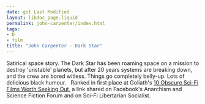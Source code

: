 ```yaml
---
date: git Last Modified
layout: libdoc_page.liquid
permalink: john-carpenter/index.html
tags:
- D
- film
title: "John Carpenter - Dark Star"
---
```


Satirical space story. The Dark Star has been roaming space  on a mission to destroy 'unstable' planets, but after 20 years  systems are breaking down, and the crew are bored witless. Things go  completely belly-up. Lots of delicious black humour.
  
 Ranked in first place at Goliath's <a href="http://www.goliath.com/movies/10-obscure-sci-fi-films-worth-seeking-out/"> 10 Obscure Sci-Fi Films Worth Seeking Out</a>, a link shared on  Facebook's Anarchism and Science Fiction Forum and on Sci-Fi  Libertarian Socialist.
